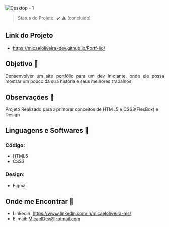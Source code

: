 ![Desktop - 1](https://user-images.githubusercontent.com/72334759/124365866-50a5b280-dc21-11eb-83d0-dcff26ecc5f6.jpg)

> Status do Projeto: :heavy_check_mark: :warning: (concluido)

## Link do Projeto
- https://micaeloliveira-dev.github.io/Portf-lio/

## Objetivo :dart:

<p align="justify">
  Densenvolver um site portfólio para um dev Iniciante, onde ele possa mostrar um pouco da sua história e seus melhores trabalhos </br>
</p>

## Observações 🔭
<p>Projeto Realizado para aprimorar conceitos de HTML5 e CSS3(FlexBox) e Design </p>

## Linguagens e Softwares 🚀 
### Código:
- HTML5
- CSS3
### Design:
- Figma

## Onde me Encontrar 📌
- Linkedin: https://www.linkedin.com/in/micaeloliveira-ms/
- E-mail: MicaelDev@hotmail.com




